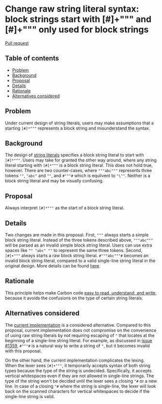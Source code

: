 # Change raw string literal syntax: block strings start with [#]+""" and [#]+""" only used for block strings

<!--
Part of the Carbon Language project, under the Apache License v2.0 with LLVM
Exceptions. See /LICENSE for license information.
SPDX-License-Identifier: Apache-2.0 WITH LLVM-exception
-->

[Pull request](https://github.com/carbon-language/carbon-lang/pull/1360)

<!-- toc -->

## Table of contents

-   [Problem](#problem)
-   [Background](#background)
-   [Proposal](#proposal)
-   [Details](#details)
-   [Rationale](#rationale)
-   [Alternatives considered](#alternatives-considered)

<!-- tocstop -->

## Problem

Under current design of string literals, users may make assumptions that a
starting `[#]*"""` represents a block string and misunderstand the syntax.

## Background

The design of
[string literals](https://github.com/carbon-language/carbon-lang/blob/trunk/docs/design/lexical_conventions/string_literals.md)
specifies a block string literal to start with `[#]*"""`. Users may take for
granted the other way around, where any string literal starting with `[#]*"""`
is a block string literal. This does not hold true, however. There are two
counter-cases, where `"""abc"""` represents three tokens `""`, `"abc"` and `""`,
and `#"""#` which is equlivent to `"\""`. Neither is a block string literal and
may be visually confusing.

## Proposal

Always interpret `[#]*"""` as the start of a block string literal.

## Details

Two changes are made in this proposal. First, `"""` always starts a simple block
string literal. Instead of the three tokens described above, `"""abc"""` will be
parsed as an invalid simple block string literal. Users can use extra spaces
like `"" "abc" ""` to represent the same three tokens. Second, `[#]+"""` always
starts a raw block string literal. `#"""abc"""#` becomes an invalid block string
literal, compared to a valid single-line string literal in the original design.
More details can be found
[here](/docs/design/lexical_conventions/string_literals.md).

## Rationale

This principle helps make Carbon code
[easy to read, understand, and write](/docs/project/goals.md#code-that-is-easy-to-read-understand-and-write),
because it avoids the confusions on the type of certain string literals.

## Alternatives considered

The
[current implementation](https://github.com/carbon-language/carbon-lang/blob/trunk/docs/design/lexical_conventions/string_literals.md)
is a considered alternative. Compared to this proposal, current implementation
does not compromise on the convenience of using raw string literals by not
requiring escaping of `"` that locates at the beginning of a single-line string
literal. For example, as discussed in
[issue #1359](https://github.com/carbon-language/carbon-lang/issues/1359),
`#"""#` is a natural way to write a string of `"`, but it becomes invalid with
this proposal.

On the other hand, the current implementation complicates the lexing. When the
lexer sees `[#]+"""`, it temporarily accepts syntax of both string types because
the type of the string is undecided. Specifically, it accepts vertical
whitespaces even if they are not allowed in single-line strings. The type of the
string won't be decided until the lexer sees a closing `"#` or a new line. In
case of a closing `"#` where the string is single-line, the lexer will look back
on the scanned characters for vertical whitespaces to decide if the single-line
string is valid.
